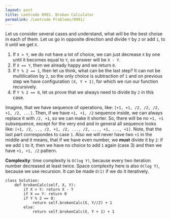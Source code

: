 ```yaml
---
layout: post
title: Leetcode 0991. Broken Calculator
permalink: /Leetcode Problems/0991/
---
```


Let us consider several cases and understand, what will be the best choise in each of them. Let us go in opposite direction and divide `Y` by `2` or add `1`, to it until we get `X`.

1. If `X > Y`, we do not have a lot of choice, we can just decrease `X` by one until it becomes equal to `Y`, so answer will be `X - Y`.
2. If `X == Y`, then we already happy and we return `0`.
3. If `Y % 2 == 1`, then let us think, what can be the last step? It can not be multilication by `2`, so the only choice is subtraction of `1` and on previous step we have configuration `(X, Y + 1)`, for which we run our function recursively.
4. If `Y % 2 == 0`, let us prove that we always need to divide by `2` in this case. 

Imagine, that we have sequence of operations, like: `[+1, +1, /2, /2, /2, +1, /2, ...]`. Then, if we have `+1, +1, /2` sequence inside, we can always replace it with `/2, +1`, so we can make it shorter. So, there will be no `+1, +1` subsequence, except for the very end and in general all sequence looks like: `[+1, /2, .., /2, +1, /2, ..., /2, ..., +1, ..., +1]`. Note, that the last part correspondes to case `1`. Also we will never have two `+1` in the middle and it means, that if we have even number, we **must** divide it by `2`: if we add `1` to it, then we have no choice to add `1` again (case 3) and then we have `+1, +1, /2` pattern.

**Complexity**: time complexity is `O(log Y)`, because every two iteration number decreased at least twice. Space complexity here is also `O(log Y)`, because we use recursion. It can be made `O(1)` if we do it iteratively.

```
class Solution:
    def brokenCalc(self, X, Y):
        if X > Y: return X - Y
        if X == Y: return 0
        if Y % 2 == 0:
            return self.brokenCalc(X, Y//2) + 1
        else:
            return self.brokenCalc(X, Y + 1) + 1
```